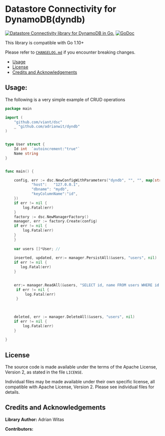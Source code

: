 # Datastore Connectivity for DynamoDB(dyndb)


[![Datastore Connectivity library for DynamoDB in Go.](https://goreportcard.com/badge/github.com/adrianwit/dyndb)](https://goreportcard.com/report/github.com/adrianwit/dyndb)
[![GoDoc](https://godoc.org/github.com/adrianwit/dyndb?status.svg)](https://godoc.org/github.com/adrianwit/dyndb)

This library is compatible with Go 1.10+


Please refer to [`CHANGELOG.md`](CHANGELOG.md) if you encounter breaking changes.

- [Usage](#Usage)
- [License](#License)
- [Credits and Acknowledgements](#Credits-and-Acknowledgements)





## Usage:


The following is a very simple example of CRUD operations

```go
package main

import (
	"github.com/viant/dsc"
    _ "github.com/adrianwit/dyndb"
)


type User struct {
	Id int	`autoincrement:"true"`
	Name string
}


func main() {

	config, err := dsc.NewConfigWithParameters("dyndb", "", "", map[string]interface{}{
    		"host":   "127.0.0.1",
    		"dbname": "mydb",
    		"keyColumnName":"id",
    })
	if err != nil {
		log.Fatal(err)
    }
	factory := dsc.NewManagerFactory()
	manager, err := factory.Create(config)
    if err != nil {
    	log.Fatal(err)
    }
    }
    
    var users []*User; // 
   
	inserted, updated, err:= manager.PersistAll(&users, "users", nil)
	if err != nil {
       log.Fatal(err)
   	}

    
    err:= manager.ReadAll(&users, "SELECT id, name FROM users WHERE id IN(?, ?)", []interface{}{1, 10},nil)
	 if err != nil {
         log.Fatal(err)
     }

   
  
    deleted, err := manager.DeleteAll(&users, "users", nil)
    if err != nil {
        log.Fatal(err)
   	}
  
}
```

<a name="License"></a>
## License

The source code is made available under the terms of the Apache License, Version 2, as stated in the file `LICENSE`.

Individual files may be made available under their own specific license,
all compatible with Apache License, Version 2. Please see individual files for details.


<a name="Credits-and-Acknowledgements"></a>

##  Credits and Acknowledgements

**Library Author:** Adrian Witas

**Contributors:**